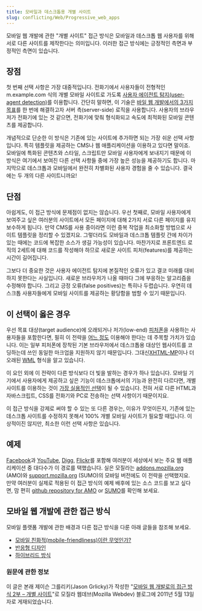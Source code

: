 ```yaml
---
title: 모바일과 데스크톱용 개별 사이트
slug: conflicting/Web/Progressive_web_apps
---
```


모바일 웹 개발에 관한 "개별 사이트" 접근 방식은 모바일과 데스크톱 웹 사용자를 위해 서로 다른 사이트를 제작한다는 의미입니다. 이러한 접근 방식에는 긍정적인 측면과 부정적인 측면이 있습니다.

## 장점

첫 번째 선택 사항은 가장 대중적입니다. 전화기에서 사용자들이 전형적인 m.example.com 식의 개별 모바일 사이트로 가도록 [사용자 에이전트 탐지(user-agent detection)](https://en.wikipedia.org/wiki/User_agent#User_agent_sniffing)를 이용합니다. 간단히 말하면, 이 기술은 [바일 웹 개발에서의 3가지 목표](https://blog.mozilla.com/webdev/2011/05/04/approaches-to-mobile-web-development-part-1-what-is-mobile-friendliness/)를 한 번에 해결하고자 서버 측(server-side) 로직을 사용합니다. 사용자의 브라우저가 전화기에 있는 것 같으면, 전화기에 맞춰 형식화되고 속도에 최적화된 모바일 콘텐츠를 제공합니다.

개념적으로 단순한 이 방식은 기존에 있는 사이트에 추가하면 되는 가장 쉬운 선택 사항입니다. 특히 템플릿을 제공하는 CMS나 웹 애플리케이션을 이용하고 있다면 말이죠. 모바일에 특화된 콘텐츠와 스타일, 스크립트만 모바일 사용자에게 보내지기 때문에 이 방식은 여기에서 보여진 다른 선택 사항들 중에 가장 높은 성능을 제공하기도 합니다. 마지막으로 데스크톱과 모바일에서 완전히 차별화된 사용자 경험을 줄 수 있습니다. 결국에는 두 개의 다른 사이트니까요!

## 단점

아쉽게도, 이 접근 방식에 문제점이 없지는 않습니다. 우선 첫째로, 모바일 사용자에게 보여주고 싶은 여러분의 사이트에서 모든 페이지에 대해 2가지 서로 다른 페이지를 유지 보수하게 됩니다. 만약 CMS를 사용 중이라면 이런 중복 작업을 최소화할 방법으로 사이트 템플릿을 정리할 수 있겠지요. 그렇더라도 모바일과 데스크톱 템플릿 간에 차이가 있는 때에는 코드에 복잡한 소스가 생길 가능성이 있습니다. 마찬가지로 프론트엔드 로직의 2세트에 대해 코드를 작성해야 하므로 새로운 사이트 피처(features)를 제공하는 시간이 길어집니다.

그보다 더 중요한 것은 사용자 에이전트 탐지에 본질적인 오류가 있고 결코 미래를 대비하지 못한다는 사실입니다. 새로운 브라우저가 나올 때마다 그에 부응하는 알고리즘을 수정해야 합니다. 그리고 긍정 오류(false positives)는 특히나 두렵습니다. 우연히 데스크톱 사용자들에게 모바일 사이트를 제공하는 황당함을 범할 수 있기 때문입니다.

## 이 선택이 옳은 경우

우선 목표 대상(target audience)에 오래되거나 저가(low-end) [피처폰](https://www.cnet.com/8301-17918_1-10461614-85.html)을 사용하는 사용자들을 포함한다면, 필히 이 전략을 [어느 정도](https://www.passani.it/gap/#adaptation) 이용해야 한다는 데 주목할 가치가 있습니다. 이는 일부 피처폰에 장착된 기본 브라우저에서 데스크톱용 대상인 웹사이트를 코딩하는데 쓰인 동일한 마크업을 지원하지 않기 때문입니다. 그대신[XHTML-MP](https://en.wikipedia.org/wiki/XHTML_Mobile_Profile)이나 더 오래된 [WML](https://en.wikipedia.org/wiki/Wireless_Markup_Language) 형식을 알고 있습니다.

이 요인 외에 이 전략이 다른 방식보다 더 빛을 발하는 경우가 하나 있습니다. 모바일 기기에서 사용자에게 제공하고 싶은 기능이 데스크톱에서의 기능과 완전히 다르다면, 개별 사이트를 이용하는 것이 [가장 실용적인 선택](https://tripleodeon.com/2010/10/not-a-mobile-web-merely-a-320px-wide-one)이 될 수 있습니다. 전혀 서로 다른 HTML과 자바스크립트, CSS를 전화기와 PC로 전송하는 선택 사항이기 때문이지요.

이 접근 방식을 강제로 써야 할 수 있는 또 다른 경우는, 이유가 무엇이든지, 기존에 있는 데스크톱 사이트를 수정하지 못해서 100% 개별 모바일 사이트가 필요할 때입니다. 이상적이진 않지만, 최소한 이런 선택 사항은 있습니다.

## 예제

[Facebook](https://m.facebook.com/)과 [YouTube](https://m.youtube.com/), [Digg](https://m.digg.com/), [Flickr](https://m.flickr.com/)를 포함해 여러분이 세상에서 보는 주요 웹 애플리케이션 중 대다수가 이 경로를 택했습니다. 실은 모질라는 [addons.mozilla.org](httpss://addons.mozilla.org/) (AMO)와 [support.mozilla.org](https://support.mozilla.com/) (SUMO)의 모바일 버전에도 이 전략을 선택했지요. 만약 여러분이 실제로 적용된 이 접근 방식의 예제 배후에 있는 소스 코드를 보고 싶다면, 맘 편히 [github repository for AMO](httpss://github.com/jbalogh/zamboni/) or [SUMO](httpss://github.com/jsocol/kitsune)를 확인해 보세요.

## 모바일 웹 개발에 관한 접근 방식

모바일 플랫폼 개발에 관한 배경과 다른 접근 방식을 다룬 아래 글들을 참조해 보세요.

- [모바일 친화적(mobile-friendliness)이란 무엇인가?](/en/Web_development/Mobile/Mobile-friendliness)
- [반응형 디자인](/ko/docs/Web_Development/Mobile/Responsive_design)
- [하이브리드 방식](/ko/docs/Web_Development/Mobile/A_hybrid_approach)

### 원문에 관한 정보

이 글은 본래 제이슨 그를리키(Jason Grlicky)가 작성한 "[모바일 웹 개발로의 접근 방식 2부 – 개별 사이트](https://blog.mozilla.com/webdev/2011/05/13/approaches-to-mobile-web-development-part-2-separate-sites/)"로 모질라 웹데브(Mozilla Webdev) 블로그에 2011년 5월 13일자로 게재되었습니다.
